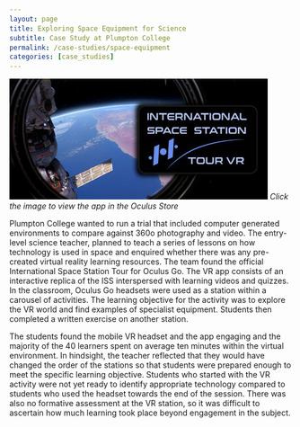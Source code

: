 ```yaml
---
layout: page
title: Exploring Space Equipment for Science
subtitle: Case Study at Plumpton College
permalink: /case-studies/space-equipment
categories: [case_studies]
---
```


[![Exploring Space Equipment for Science](/images/case-studies/space-equipment.jpg "Exploring Space Equipment for Science")](/)
*Click the image to view the app in the Oculus Store*

Plumpton College wanted to run a trial that included computer generated environments to compare against 360o photography and video. The entry-level science teacher, planned to teach a series of lessons on how technology is used in space and enquired whether there was any pre-created virtual reality learning resources. The team found the official International Space Station Tour for Oculus Go. The VR app consists of an interactive replica of the ISS interspersed with learning videos and quizzes. In the classroom, Oculus Go headsets were used as a station within a carousel of activities. The learning objective for the activity was to explore the VR world and find examples of specialist equipment. Students then completed a written exercise on another station. 

The students found the mobile VR headset and the app engaging and the majority of the 40 learners spent on average ten minutes within the virtual environment. In hindsight, the teacher reflected that they would have changed the order of the stations so that students were prepared enough to meet the specific learning objective. Students who started with the VR activity were not yet ready to identify appropriate technology compared to students who used the headset towards the end of the session. There was also no formative assessment at the VR station, so it was difficult to ascertain how much learning took place beyond engagement in the subject.
